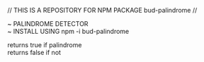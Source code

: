 <p>// THIS IS A REPOSITORY FOR NPM PACKAGE bud-palindrome //</p>
<p>
~ PALINDROME DETECTOR<br>
~ INSTALL USING npm -i bud-palindrome<br>
</p>
returns true if palindrome<br>
returns false if not<br>